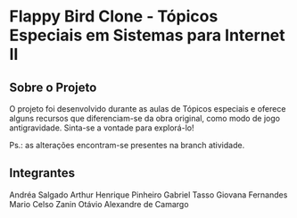 # Flappy Bird Clone - Tópicos Especiais em Sistemas para Internet II

## Sobre o Projeto

O projeto foi desenvolvido durante as aulas de Tópicos especiais e oferece alguns recursos que diferenciam-se da obra original, como modo de jogo antigravidade. Sinta-se a vontade para explorá-lo!

Ps.: as alterações encontram-se presentes na branch atividade.

## Integrantes 

Andréa Salgado 
Arthur Henrique Pinheiro 
Gabriel Tasso 
Giovana Fernandes 
Mario Celso Zanin 
Otávio Alexandre de Camargo

